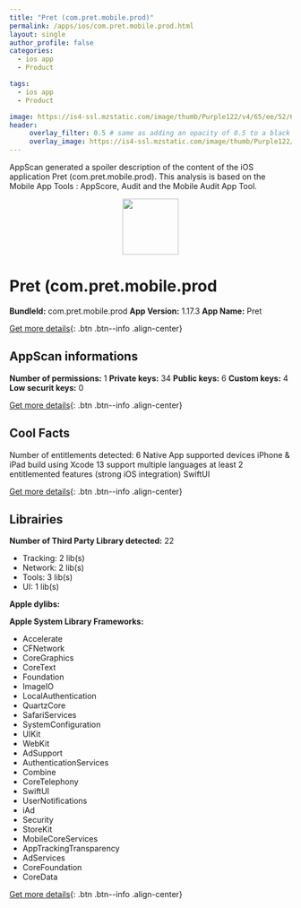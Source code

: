 ```yaml
---
title: "Pret (com.pret.mobile.prod)"
permalink: /apps/ios/com.pret.mobile.prod.html
layout: single
author_profile: false
categories: 
  - ios app 
  - Product 

tags: 
  - ios app 
  - Product 

image: https://is4-ssl.mzstatic.com/image/thumb/Purple122/v4/65/ee/52/65ee527c-342b-342f-204d-759fb9d05227/AppIconProd-1x_U007emarketing-0-10-0-85-220.png/512x512bb.jpg
header: 
     overlay_filter: 0.5 # same as adding an opacity of 0.5 to a black background
     overlay_image: https://is4-ssl.mzstatic.com/image/thumb/Purple122/v4/65/ee/52/65ee527c-342b-342f-204d-759fb9d05227/AppIconProd-1x_U007emarketing-0-10-0-85-220.png/512x512bb.jpg
---
```

AppScan generated a spoiler description of the content of the iOS application Pret (com.pret.mobile.prod). This analysis is based on the Mobile App Tools : AppScore, Audit and the Mobile Audit App Tool.

  
  
<div style="text-align: center;"><img src="https://is4-ssl.mzstatic.com/image/thumb/Purple122/v4/65/ee/52/65ee527c-342b-342f-204d-759fb9d05227/AppIconProd-1x_U007emarketing-0-10-0-85-220.png/512x512bb.jpg" width="100" height="100"></div>  
  
# Pret (com.pret.mobile.prod

**BundleId:** com.pret.mobile.prod
**App Version:** 1.17.3
**App Name:** Pret


[Get more details](/pricing.html){: .btn .btn--info .align-center}  
  
## AppScan informations 

**Number of permissions:** 1
**Private keys:** 34
**Public keys:** 6
**Custom keys:** 4
**Low securit keys:** 0
  
[Get more details](/pricing.html){: .btn .btn--info .align-center}

## Cool Facts

Number of entitlements detected: 6
Native App
supported devices iPhone & iPad
build using Xcode 13
support multiple languages
at least 2 entitlemented features (strong iOS integration)
SwiftUI
  
[Get more details](/pricing.html){: .btn .btn--info .align-center}

## Librairies 
**Number of Third Party Library detected:** 22
- Tracking: 2 lib(s)
- Network: 2 lib(s)
- Tools: 3 lib(s)
- UI: 1 lib(s)

**Apple dylibs:**


**Apple System Library Frameworks:**
- Accelerate
- CFNetwork
- CoreGraphics
- CoreText
- Foundation
- ImageIO
- LocalAuthentication
- QuartzCore
- SafariServices
- SystemConfiguration
- UIKit
- WebKit
- AdSupport
- AuthenticationServices
- Combine
- CoreTelephony
- SwiftUI
- UserNotifications
- iAd
- Security
- StoreKit
- MobileCoreServices
- AppTrackingTransparency
- AdServices
- CoreFoundation
- CoreData


  
[Get more details](/pricing.html){: .btn .btn--info .align-center}

